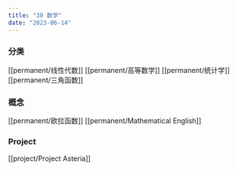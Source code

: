 ```yaml
---
title: "30 数学"
date: "2023-06-14"
---
```


### 分类
[[permanent/线性代数]]
[[permanent/高等数学]]
[[permanent/统计学]]
[[permanent/三角函数]]

### 概念
[[permanent/欧拉函数]]
[[permanent/Mathematical English]]

### Project
[[project/Project Asteria]]
